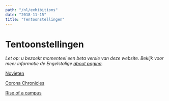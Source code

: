 ```yaml
---
path: "/nl/exhibitions"
date: "2018-11-15"
title: "Tentoonstellingen"
---
```


# Tentoonstellingen

*Let op: u bezoekt momenteel een beta versie van deze website. Bekijk voor meer informatie de Engelstalige [about pagina](/en/about/).*

<div class="blocks">
<div class="block tint yellow cutcorners w-4 h-4 image">

[Novieten](/nl/exhibitions/novieten)
</div>
<div class="block tint yellow cutcorners w-4 h-4 image">

[Corona Chronicles](/en/exhibitions/corona-chronicles)
</div>
<div class="block tint yellow cutcorners w-4 h-4 image">

[Rise of a campus](/en/exhibitions/rise-of-a-campus)
</div>

</div>

